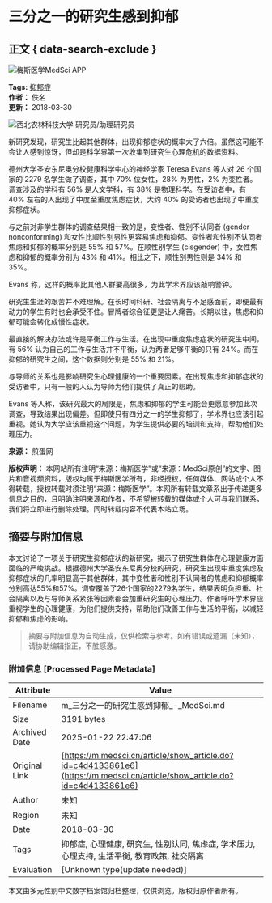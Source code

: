 # 三分之一的研究生感到抑郁

## 正文 { data-search-exclude }


![梅斯医学MedSci APP](https://static.medsci.cn/public-image/ms-image/416a6450-b970-11ec-a1b8-6123b3ff61ea_logo6.gif)

**Tags:** [抑郁症](https://www.medsci.cn/search?q=%E6%8A%91%E9%83%81%E7%97%87)       
**作者：** 佚名  
**更新：** 2018-03-30  

![西北农林科技大学 研究员/助理研究员](https://www.medsci.cn/user/feeds?uid=e6172129414)

新研究发现，研究生比起其他群体，出现抑郁症状的概率大了六倍。虽然这可能不会让人感到惊讶，但却是科学界第一次收集到研究生心理危机的数据资料。

德州大学圣安东尼奥分校健康科学中心的神经学家 Teresa Evans 等人对 26 个国家的 2279 名学生做了调查，其中 70% 位女性，28% 为男性，2% 为变性者。调查涉及的学科有 56% 是人文学科，有 38% 是物理科学。在受访者中，有 40% 左右的人出现了中度至重度焦虑症状，大约 40% 的受访者也出现了中重度抑郁症状。

与之前对非学生群体的调查结果相一致的是，变性者、性别不认同者 (gender nonconforming) 和女性比顺性别男性更容易焦虑和抑郁。变性者和性别不认同者焦虑和抑郁的概率分别是 55% 和 57%。在顺性别学生 (cisgender) 中，女性焦虑和抑郁的概率分别为 43% 和 41%。相比之下，顺性别男性则是 34% 和 35%。

Evans 称，这样的概率比其他人群要高很多，为此学术界应该敲响警钟。

研究生生涯的艰苦并不难理解。在长时间科研、社会隔离与不足感面前，即便最有动力的学生有时也会承受不住。冒牌者综合征更是让人痛苦。长期以往，焦虑和抑郁可能会转化成慢性症状。

最直接的解决办法或许是平衡工作与生活。在出现中重度焦虑症状的研究生中间，有 56% 认为自己的工作与生活并不平衡，认为两者足够平衡的只有 24%。而在抑郁的研究生之间，这个数据则分别是 55% 和 21%。

与导师的关系也是影响研究生心理健康的一个重要因素。在出现焦虑和抑郁症状的受访者中，只有一般的人认为导师为他们提供了真正的帮助。

Evans 等人称，该研究最大的局限是，焦虑和抑郁的学生可能会更愿意参加此次调查，导致结果出现偏差。但即使只有四分之一的学生抑郁了，学术界也应该引起重视。她认为大学应该重视这个问题，为学生提供必要的培训和支持，帮助他们处理压力。

**来源：** 煎蛋网

**版权声明：** 本网站所有注明“来源：梅斯医学”或“来源：MedSci原创”的文字、图片和音视频资料，版权均属于梅斯医学所有，非经授权，任何媒体、网站或个人不得转载，授权转载时须注明“来源：梅斯医学”。本网所有转载文章系出于传递更多信息之目的，且明确注明来源和作者，不希望被转载的媒体或个人可与我们联系，我们将立即进行删除处理。同时转载内容不代表本站立场。
<!-- tcd_original_link https://m.medsci.cn/article/show_article.do?id=c4d4133861e6 -->


## 摘要与附加信息

<!-- tcd_abstract -->
本文讨论了一项关于研究生抑郁症状的新研究，揭示了研究生群体在心理健康方面面临的严峻挑战。根据德州大学圣安东尼奥分校的研究，研究生出现中重度焦虑及抑郁症状的几率明显高于其他群体，其中变性者和性别不认同者的焦虑和抑郁概率分别高达55%和57%。调查覆盖了26个国家的2279名学生，结果表明负担重、社会隔离以及与导师关系紧张等因素都会加重研究生的心理压力。作者呼吁学术界应重视学生的心理健康，为他们提供支持，帮助他们改善工作与生活的平衡，以减轻抑郁和焦虑的影响。
<!-- tcd_abstract_end -->

> 摘要与附加信息为自动生成，仅供检索与参考。如有错误或遗漏（未知），请协助编辑指正，不胜感激。

### 附加信息 [Processed Page Metadata]

| Attribute       | Value                                  |
|-----------------|----------------------------------------|
| Filename        | m_三分之一的研究生感到抑郁_-_MedSci.md                             |
| Size            | 3191 bytes                           |
| Archived Date   | 2025-01-22 22:47:06                             |
| Original Link   | [https://m.medsci.cn/article/show_article.do?id=c4d4133861e6](https://m.medsci.cn/article/show_article.do?id=c4d4133861e6)                       |
| Author          | 未知                               |
| Region          | 未知                               |
| Date            | 2018-03-30                                 |
| Tags            | 抑郁症, 心理健康, 研究生, 性别认同, 焦虑症, 学术压力, 心理支持, 生活平衡, 教育政策, 社交隔离                                 |
| Evaluation            | [Unknown type(update needed)]                                 |
<!-- tcd_table_end -->

本文由多元性别中文数字档案馆归档整理，仅供浏览。版权归原作者所有。
